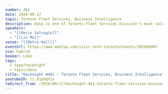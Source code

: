 ```yaml
---
number: 461
date: 2024-09-17
topic: Toronto Fleet Services, Business Intelligence
description: Data is one of Toronto Fleet Services Division's most valuable assets. Through their operations dashboards and scorecards, the division harnesses trends and insights, demonstrating the impact of incorporating business intelligence (BI) into their ongoing organizational strategy. This approach highlights the growing role data plays in driving informed decisions and optimizing fleet operations.
speakers:
  - "[[Mario Salvagio]]"
  - "[[Lin Mu]]"
venue: "[[Metro Hall]]"
eventUrl: https://www.meetup.com/civic-tech-toronto/events/302866907
via: hybrid
booker: Luke
tags:
  - type/hacknight
  - topic/data
title: "Hacknight #461 – Toronto Fleet Services, Business Intelligence"
youtubeID: li_VipOqV1s
redirect_from: /2024/09/17/hacknight-461-toronto-fleet-services-business-intelligence-with-mario-salvagio-lin-mu/
---
```

